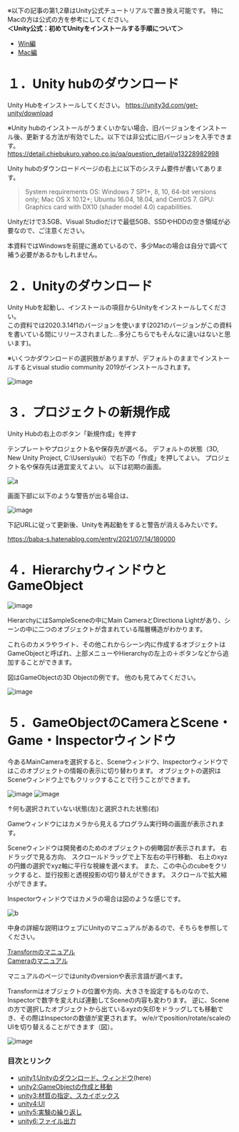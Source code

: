 ※以下の記事の第1,2章はUnity公式チュートリアルで置き換え可能です。
特にMacの方は公式の方を参考にしてください。  
**＜Unity公式：初めてUnityをインストールする手順について＞**
- [Win編](https://forpro.unity3d.jp/tutorial/unity-install-windows/?elqTrackId=efe7c226e29b4b21aa237f9a2102c2ce&elqaid=2114&elqat=2&_ga=2.152760508.405987979.1629271663-86894262.1627614243)
- [Mac編](https://forpro.unity3d.jp/tutorial/unity-install-mac/)


# １．Unity hubのダウンロード
Unity Hubをインストールしてください。
https://unity3d.com/get-unity/download

※Unity hubのインストールがうまくいかない場合、旧バージョンをインストール後、更新する方法が有効でした。以下では非公式に旧バージョンを入手できます。
https://detail.chiebukuro.yahoo.co.jp/qa/question_detail/q13228982998

Unity hubのダウンロードページの右上に以下のシステム要件が書いてあります。

> System requirements
> OS: Windows 7 SP1+, 8, 10, 64-bit versions only; Mac OS X 10.12+; Ubuntu 16.04, 18.04, and CentOS 7.
> GPU: Graphics card with DX10 (shader model 4.0) capabilities.

Unityだけで3.5GB、Visual Studioだけで最低5GB、SSDやHDDの空き領域が必要なので、ご注意ください。

本資料ではWindowsを前提に進めているので、多少Macの場合は自分で調べて補う必要があるかもしれません。

# ２．Unityのダウンロード
Unity Hubを起動し、インストールの項目からUnityをインストールしてください。  
この資料では2020.3.14f1のバージョンを使います(2021のバージョンがこの資料を書いている間にリリースされました…多分こちらでもそんなに違いはないと思います)。

※いくつかダウンロードの選択肢がありますが、デフォルトのままでインストールするとvisual studio community 2019がインストールされます。

![image](https://user-images.githubusercontent.com/5643842/127955424-6472320f-b784-413d-a971-517bc5593c22.png)

 

# ３．プロジェクトの新規作成
Unity Hubの右上のボタン「新規作成」を押す

テンプレートやプロジェクト名や保存先が選べる。
デフォルトの状態（3D, New Unity Project, C:\Users\yuki）で右下の「作成」を押してよい。
プロジェクト名や保存先は適宜変えてよい。
以下は初期の画面。

![a](https://user-images.githubusercontent.com/5643842/127955755-e0abb4f2-a629-4eb5-8c96-068f05497018.png)

画面下部に以下のような警告が出る場合は、

 ![image](https://user-images.githubusercontent.com/5643842/127955464-73c546e2-059d-4d11-91c4-2bc8c103f45d.png)

下記URLに従って更新後、Unityを再起動をすると警告が消えるみたいです。

https://baba-s.hatenablog.com/entry/2021/07/14/180000




# ４．HierarchyウィンドウとGameObject

![image](https://user-images.githubusercontent.com/5643842/127955498-21211fe9-67e4-4c74-ba97-03256bf384a6.png)

HierarchyにはSampleSceneの中にMain CameraとDirectiona Lightがあり、シーンの中に二つのオブジェクトが含まれている階層構造がわかります。


これらのカメラやライト、その他これからシーン内に作成するオブジェクトはGameObjectと呼ばれ、上部メニューやHierarchyの左上の＋ボタンなどから追加することができます。

図はGameObjectの3D Objectの例です。
他のも見てみてください。

![image](https://user-images.githubusercontent.com/5643842/127955539-bc192d95-9d3d-413a-b31d-7baa28e4a984.png)





# ５．GameObjectのCameraとScene・Game・Inspectorウィンドウ
今あるMainCameraを選択すると、Sceneウィンドウ、Inspectorウィンドウではこのオブジェクトの情報の表示に切り替わります。
オブジェクトの選択はSceneウィンドウ上でもクリックすることで行うことができます。

![image](https://user-images.githubusercontent.com/5643842/127955545-0bdcffd3-27b8-4175-8f41-d7b2eac12c8e.png) ![image](https://user-images.githubusercontent.com/5643842/127955551-dfea6ad0-84cd-4601-ad3f-bfc17ce8835c.png)

↑何も選択されていない状態(左)と選択された状態(右)

Gameウィンドウにはカメラから見えるプログラム実行時の画面が表示されます。

Sceneウィンドウは開発者のためのオブジェクトの俯瞰図が表示されます。
右ドラッグで見る方向、
スクロールドラッグで上下左右の平行移動、
右上のxyzの円錐の選択でxyz軸に平行な視線を選べます。
また、この中心のcubeをクリックすると、並行投影と透視投影の切り替えができます。
スクロールで拡大縮小ができます。

Inspectorウィンドウではカメラの場合は図のような感じです。

![b](https://user-images.githubusercontent.com/5643842/127955966-7e64390c-6764-4a75-abf5-b1da7eb86adf.png)

中身の詳細な説明はウェブにUnityのマニュアルがあるので、そちらを参照してください。

[Transformのマニュアル](https://docs.unity3d.com/Manual/class-Transform.html)  
[Cameraのマニュアル](https://docs.unity3d.com/ja/2020.3/Manual/class-Camera.html)

マニュアルのページではunityのversionや表示言語が選べます。

Transformはオブジェクトの位置や方向、大きさを設定するものなので、Inspectorで数字を変えれば連動してSceneの内容も変わります。
逆に、Sceneの方で選択したオブジェクトから出ているxyzの矢印をドラッグしても移動でき、その際はInspectorの数値が変更されます。
w/e/rでposition/rotate/scaleのUIを切り替えることができます（図）。


![image](https://docs.unity3d.com/uploads/Main/TransformGizmo35.png) 



### 目次とリンク
- [unity1:Unityのダウンロード、ウィンドウ](https://github.com/yukimiteippai/Unity-minimum-for-vection-experiment/blob/main/unity1.md)(here)
- [unity2:GameObjectの作成と移動](https://github.com/yukimiteippai/Unity-minimum-for-vection-experiment/blob/main/unity2.md)
- [unity3:材質の指定、スカイボックス](https://github.com/yukimiteippai/Unity-minimum-for-vection-experiment/blob/main/unity3.md)
- [unity4:UI](https://github.com/yukimiteippai/Unity-minimum-for-vection-experiment/blob/main/unity4.md)
- [unity5:実験の繰り返し](https://github.com/yukimiteippai/Unity-minimum-for-vection-experiment/blob/main/unity5.md)
- [unity6:ファイル出力](https://github.com/yukimiteippai/Unity-minimum-for-vection-experiment/blob/main/unity6.md)
